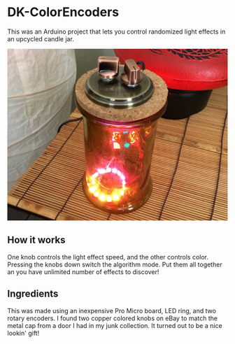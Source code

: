 # DK-ColorEncoders
This was an Arduino project that lets you control randomized light effects in an upcycled candle jar.

![The Color Encoder Machine](/images/colorencoders1.jpg)
## How it works
One knob controls the light effect speed, and the other controls color. Pressing the knobs down switch the algorithm mode. Put them all together an you have unlimited number of effects to discover!
## Ingredients
This was made using an inexpensive Pro Micro board, LED ring, and two rotary encoders. I found two copper colored knobs on eBay to match the metal cap from a door I had in my junk collection. It turned out to be a nice lookin' gift!